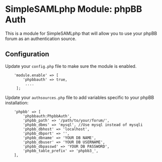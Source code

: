# SimpleSAMLphp Module: phpBB Auth
This is a module for SimpleSAMLphp that will allow you to use your phpBB forum as an authentication source.


## Configuration

Update your `config.php` file to make sure the module is enabled.

````
    'module.enable' => [
        'phpbbauth' => true,
         ....
     ];
````

Update your `authsources.php` file to add variables specific to your phpBB installation:

````
    'phpbb' => [
        'phpbbauth:PhpbbAuth',
        'phpbb_path' => '/path/to/your/forum/',
        'phpbb_dbms' => 'mysql', //Use mysql instead of mysqli
        'phpbb_dbhost' => 'localhost',
        'phpbb_dbport' => '',
        'phpbb_dbname' => 'YOUR DB NAME',
        'phpbb_dbuser' => 'YOUR DB USERNAME',
        'phpbb_dbpasswd' => 'YOUR DB PASSWORD',
        'phpbb_table_prefix' => 'phpbb3_',
    ],
````
